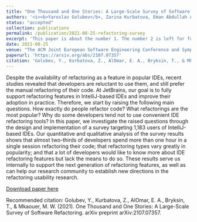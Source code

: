 ```yaml
---
title: "One Thousand and One Stories: A Large-Scale Survey of Software Refactoring"
authors: '<i><b>Yaroslav Golubev</b>, Zarina Kurbatova, Eman Abdullah AlOmar, Timofey Bryksin, Mohamed Wiem Mkaouer</i>'
status: "accepted"
collection: publications
permalink: /publication/2021-08-25-refactoring-survey
excerpt: 'This paper is about the number 1. The number 2 is left for future work.'
date: 2021-08-25
venue: "The ACM Joint European Software Engineering Conference and Symposium on the Foundations of Software Engineering<b> (ESEC/FSE'21)</b>"
paperurl: 'https://arxiv.org/abs/2107.07357'
citation: 'Golubev, Y., Kurbatova, Z., AlOmar, E. A., Bryksin, T., & Mkaouer, M. W. (2021). One Thousand and One Stories: A Large-Scale Survey of Software Refactoring. arXiv preprint arXiv:2107.07357.'
---
```

Despite the availability of refactoring as a feature in popular IDEs, recent studies revealed that developers are 
reluctant to use them, and still prefer the manual refactoring of their code. At JetBrains, our goal is to fully 
support refactoring features in IntelliJ-based IDEs and improve their adoption in practice. 
Therefore, we start by raising the following main questions. How exactly do people refactor code? 
What refactorings are the most popular? Why do some developers tend not to use convenient IDE refactoring tools?
In this paper, we investigate the raised questions through the design and implementation of a survey targeting 1,183
users of IntelliJ-based IDEs. Our quantitative and qualitative analysis of the survey results shows that almost 
two-thirds of developers spend more than one hour in a single session refactoring their code; that refactoring types 
vary greatly in popularity; and that a lot of developers would like to know more about IDE refactoring features but 
lack the means to do so. These results serve us internally to support the next generation of refactoring features, 
as well as can help our research community to establish new directions in the refactoring usability research.

[Download paper here](https://arxiv.org/pdf/2107.07357.pdf)

Recommended citation: Golubev, Y., Kurbatova, Z., AlOmar, E. A., Bryksin, T., & Mkaouer, M. W. (2021). One Thousand and One Stories: A Large-Scale Survey of Software Refactoring. arXiv preprint arXiv:2107.07357.